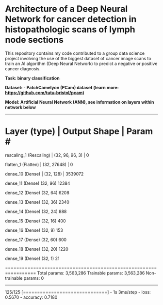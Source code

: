 # Architecture of a Deep Neural Network for cancer detection in histopathologic scans of lymph node sections

This repository contains my code contributed to a group data science project involving the use of the biggest dataset of cancer image scans to train an AI algorithm (Deep Neural Network) to predict a negative or positive cancer diagnosis. 


**Task: binary classification**

**Dataset: - PatchCamelyon (PCam) dataset (learn more: https://github.com/tutu-bristol/pcam)** 

**Model: Artificial Neural Network (ANN), see information on layers within network below**


_________________________________________________________________
 Layer (type) |               Output Shape      |        Param #   
=================================================================
 rescaling_1 (Rescaling)  |   (32, 96, 96, 3)      |     0         
                                                                 
 flatten_1 (Flatten)     |    (32, 27648)         |      0         
                                                                 
 dense_10 (Dense)        |    (32, 128)           |      3539072   
                                                                 
 dense_11 (Dense)            (32, 96)                  12384     
                                                                 
 dense_12 (Dense)            (32, 64)                  6208      
                                                                 
 dense_13 (Dense)            (32, 36)                  2340      
                                                                 
 dense_14 (Dense)            (32, 24)                  888       
                                                                 
 dense_15 (Dense)            (32, 16)                  400       
                                                                 
 dense_16 (Dense)            (32, 9)                   153       
                                                                 
 dense_17 (Dense)            (32, 60)                  600       
                                                                 
 dense_18 (Dense)            (32, 20)                  1220      
                                                                 
 dense_19 (Dense)            (32, 1)                   21        
                                                                 
=================================================================
Total params: 3,563,286
Trainable params: 3,563,286
Non-trainable params: 0
_________________________________________________________________
125/125 [==============================] - 1s 3ms/step - loss: 0.5670 - accuracy: 0.7180

